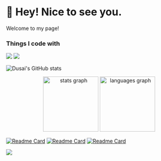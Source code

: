 # 👋 Hey! Nice to see you.

Welcome to my page!

### Things I code with

![](https://img.shields.io/badge/python-3.9-orange?style=for-the-badge&logo=python&logoColor=blue)
![](https://img.shields.io/badge/java-1.8-blue?style=for-the-badge&logo=python&logoColor=ff69b4)

<!--
**savior-only/savior-only** is a ✨ _special_ ✨ repository because its `README.md` (this file) appears on your GitHub profile.

Here are some ideas to get you started:

- 🔭 I’m currently working on ...
- 🌱 I’m currently learning ...
- 👯 I’m looking to collaborate on ...
- 🤔 I’m looking for help with ...
- 💬 Ask me about ...
- 📫 How to reach me: ...
- 😄 Pronouns: ...
- ⚡ Fun fact: ...
  -->

![Dusai's GitHub stats](https://github-readme-stats.vercel.app/api?username=savior-only&&show_icons=true&theme=radical)

<div align="center">
  <img src="https://github-readme-stats.vercel.app/api?hide_title=false&hide_rank=false&show_icons=true&include_all_commits=true&count_private=true&disable_animations=false&theme=dracula&locale=en&hide_border=false&username=savior-only" height="150" alt="stats graph"  />
  <img src="https://github-readme-stats.vercel.app/api/top-langs?locale=en&hide_title=false&layout=compact&card_width=320&langs_count=5&theme=dracula&hide_border=false&username=savior-only" height="150" alt="languages graph"  />
</div>


[![Readme Card](https://github-readme-stats.vercel.app/api/pin/?username=savior-only&repo=javafx_tools&)](https://github.com/savior-only/javafx_tools)
[![Readme Card](https://github-readme-stats.vercel.app/api/pin/?username=savior-only&repo=Sunlogin_RCE-GUI-&)](https://github.com/savior-only/Sunlogin_RCE-GUI-)
[![Readme Card](https://github-readme-stats.vercel.app/api/pin/?username=savior-only&repo=CVE-2022-22947)](https://github.com/savior-only/CVE-2022-22947)

![](https://activity-graph.herokuapp.com/graph?username=savior-only&theme=github)
